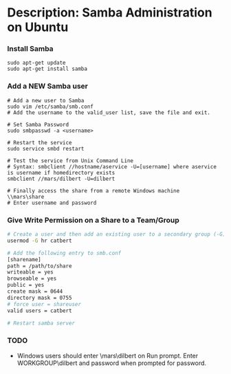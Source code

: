 # Description: Samba Administration on Ubuntu

### Install Samba
```
sudo apt-get update
sudo apt-get install samba
```

### Add a NEW Samba user
```
# Add a new user to Samba
sudo vim /etc/samba/smb.conf
# Add the username to the valid_user list, save the file and exit.

# Set Samba Password
sudo smbpasswd -a <username>

# Restart the service
sudo service smbd restart

# Test the service from Unix Command Line
# Syntax: smbclient //hostname/aservice -U=[username] where aservice is username if homedirectory exists
smbclient //mars/dilbert -U=dilbert

# Finally access the share from a remote Windows machine
\\mars\share
# Enter username and password
```

### Give Write Permission on a Share to a Team/Group
```bash
# Create a user and then add an existing user to a secondary group (-G)
usermod -G hr catbert

# Add the following entry to smb.conf
[sharename]
path = /path/to/share
writeable = yes
browseable = yes
public = yes
create mask = 0644
directory mask = 0755
# force user = shareuser
valid users = catbert

# Restart samba server
```

### TODO
* Windows users should enter \\mars\dilbert on Run prompt. Enter WORKGROUP\dilbert and password when prompted for password.
